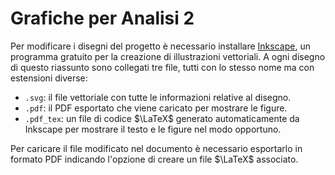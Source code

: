 # Grafiche per Analisi 2

Per modificare i disegni del progetto è necessario installare [Inkscape](https://inkscape.org), un programma gratuito per la creazione di illustrazioni vettoriali. A ogni disegno di questo riassunto sono collegati tre file, tutti con lo stesso nome ma con estensioni diverse:

-   `.svg`: il file vettoriale con tutte le informazioni relative al disegno.
-   `.pdf`: il PDF esportato che viene caricato per mostrare le figure.
-   `.pdf_tex`: un file di codice $\LaTeX$ generato automaticamente da Inkscape per mostrare il testo e le figure nel modo opportuno.

Per caricare il file modificato nel documento è necessario esportarlo in formato PDF indicando l'opzione di creare un file $\LaTeX$ associato.